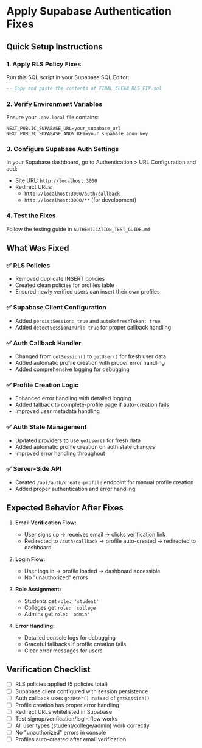 # Apply Supabase Authentication Fixes

## Quick Setup Instructions

### 1. Apply RLS Policy Fixes
Run this SQL script in your Supabase SQL Editor:
```sql
-- Copy and paste the contents of FINAL_CLEAN_RLS_FIX.sql
```

### 2. Verify Environment Variables
Ensure your `.env.local` file contains:
```env
NEXT_PUBLIC_SUPABASE_URL=your_supabase_url
NEXT_PUBLIC_SUPABASE_ANON_KEY=your_supabase_anon_key
```

### 3. Configure Supabase Auth Settings
In your Supabase dashboard, go to Authentication > URL Configuration and add:
- Site URL: `http://localhost:3000`
- Redirect URLs: 
  - `http://localhost:3000/auth/callback`
  - `http://localhost:3000/**` (for development)

### 4. Test the Fixes
Follow the testing guide in `AUTHENTICATION_TEST_GUIDE.md`

## What Was Fixed

### ✅ RLS Policies
- Removed duplicate INSERT policies
- Created clean policies for profiles table
- Ensured newly verified users can insert their own profiles

### ✅ Supabase Client Configuration
- Added `persistSession: true` and `autoRefreshToken: true`
- Added `detectSessionInUrl: true` for proper callback handling

### ✅ Auth Callback Handler
- Changed from `getSession()` to `getUser()` for fresh user data
- Added automatic profile creation with proper error handling
- Added comprehensive logging for debugging

### ✅ Profile Creation Logic
- Enhanced error handling with detailed logging
- Added fallback to complete-profile page if auto-creation fails
- Improved user metadata handling

### ✅ Auth State Management
- Updated providers to use `getUser()` for fresh data
- Added automatic profile creation on auth state changes
- Improved error handling throughout

### ✅ Server-Side API
- Created `/api/auth/create-profile` endpoint for manual profile creation
- Added proper authentication and error handling

## Expected Behavior After Fixes

1. **Email Verification Flow:**
   - User signs up → receives email → clicks verification link
   - Redirected to `/auth/callback` → profile auto-created → redirected to dashboard

2. **Login Flow:**
   - User logs in → profile loaded → dashboard accessible
   - No "unauthorized" errors

3. **Role Assignment:**
   - Students get `role: 'student'`
   - Colleges get `role: 'college'`
   - Admins get `role: 'admin'`

4. **Error Handling:**
   - Detailed console logs for debugging
   - Graceful fallbacks if profile creation fails
   - Clear error messages for users

## Verification Checklist

- [ ] RLS policies applied (5 policies total)
- [ ] Supabase client configured with session persistence
- [ ] Auth callback uses `getUser()` instead of `getSession()`
- [ ] Profile creation has proper error handling
- [ ] Redirect URLs whitelisted in Supabase
- [ ] Test signup/verification/login flow works
- [ ] All user types (student/college/admin) work correctly
- [ ] No "unauthorized" errors in console
- [ ] Profiles auto-created after email verification

